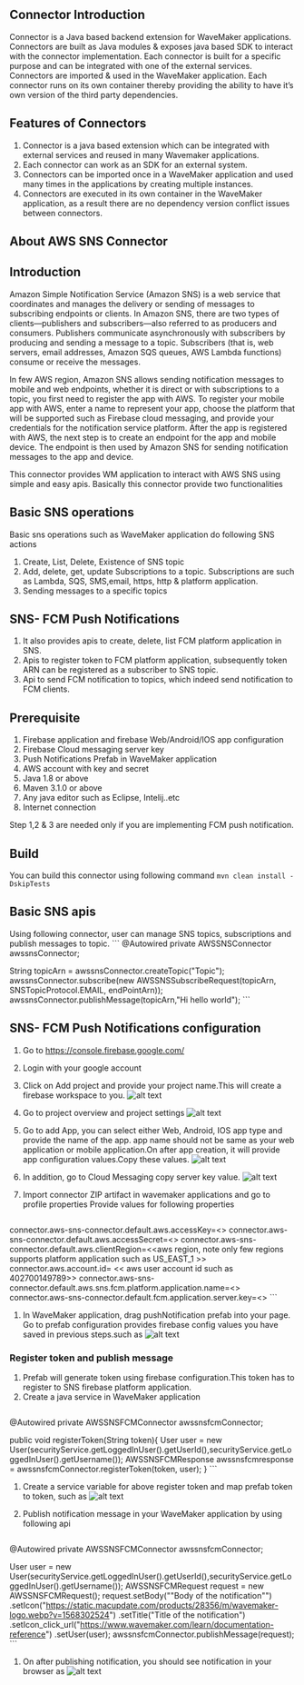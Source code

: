 ## Connector  Introduction

Connector is a Java based backend extension for WaveMaker applications. Connectors are built as Java modules & exposes java based SDK to interact with the connector implementation.
Each connector is built for a specific purpose and can be integrated with one of the external services. Connectors are imported & used in the WaveMaker application. Each connector runs on its own container thereby providing the ability to have it’s own version of the third party dependencies.

## Features of Connectors

1. Connector is a java based extension which can be integrated with external services and reused in many Wavemaker applications.
1. Each connector can work as an SDK for an external system.
1. Connectors can be imported once in a WaveMaker application and used many times in the applications by creating multiple instances.
1. Connectors are executed in its own container in the WaveMaker application, as a result there are no dependency version conflict issues between connectors.

## About AWS SNS Connector

## Introduction
Amazon Simple Notification Service (Amazon SNS) is a web service that coordinates and manages the delivery or sending of messages to subscribing endpoints or clients. In Amazon SNS, there are two types of clients—publishers and subscribers—also referred to as producers and consumers. Publishers communicate asynchronously with subscribers by producing and sending a message to a topic. Subscribers (that is, web servers, email addresses, Amazon SQS queues, AWS Lambda functions) consume or receive the messages.

In few AWS region, Amazon SNS allows sending notification messages to mobile and web endpoints, whether it is direct or with subscriptions to a topic, you first need to register the app with AWS. To register your mobile app with AWS, enter a name to represent your app, choose the platform that will be supported such as Firebase cloud messaging, and provide your credentials for the notification service platform. After the app is registered with AWS, the next step is to create an endpoint for the app and mobile device. The endpoint is then used by Amazon SNS for sending notification messages to the app and device.


This connector provides WM application to interact with AWS SNS using simple and easy apis. Basically this connector provide two functionalities

## Basic SNS operations
Basic sns operations such as WaveMaker application do following SNS actions
1. Create, List, Delete, Existence of SNS topic
1. Add, delete, get, update Subscriptions to a topic. Subscriptions are such as Lambda, SQS, SMS,email, https, http & platform application.
1. Sending messages to a specific topics


## SNS- FCM Push Notifications
1. It also provides apis to create, delete, list FCM platform application in SNS.
1. Apis to register token to FCM platform application, subsequently token ARN can be registered as a subscriber to SNS topic.
1. Api to send FCM notification to topics, which indeed send notification to FCM clients.

## Prerequisite
1. Firebase application and firebase Web/Android/IOS app configuration 
1. Firebase Cloud messaging server key
1. Push Notifications Prefab in WaveMaker application
1. AWS account with key and secret
1. Java 1.8 or above
1. Maven 3.1.0 or above
1. Any java editor such as Eclipse, Intelij..etc
1. Internet connection

Step 1,2 & 3 are needed only if you are implementing FCM push notification.

## Build
You can build this connector using following command
    ```
    mvn clean install -DskipTests
    ```

## Basic SNS apis

Using following connector, user can manage SNS topics, subscriptions and publish messages to topic.
    ```
@Autowired
private AWSSNSConnector awssnsConnector;

String topicArn = awssnsConnector.createTopic("Topic");
awssnsConnector.subscribe(new AWSSNSSubscribeRequest(topicArn, SNSTopicProtocol.EMAIL, endPointArn));
awssnsConnector.publishMessage(topicArn,"Hi hello world");
    ```

## SNS- FCM Push Notifications configuration
1. Go to https://console.firebase.google.com/
1. Login with your google account
1. Click on Add project and provide your project name.This will create a firebase workspace to you.
![alt text](https://github.com/wavemaker/aws-sns-connector/blob/master/readmeImages/FirebaseCreateAPP.jpeg?raw=true)

1. Go to project overview and project settings
![alt text](https://github.com/wavemaker/aws-sns-connector/blob/master/readmeImages/FirebaseProjectSettings.jpeg?raw=true)

1. Go to add App, you can select either Web, Android, IOS app type and provide the name of the app.
app name should not be same as your web application or mobile application.On after app creation, it will provide app configuration values.Copy these values.
![alt text](https://github.com/wavemaker/aws-sns-connector/blob/master/readmeImages/FirebaseWebAppSettings.jpeg?raw=true)

1. In addition, go to Cloud Messaging copy server key value.
![alt text](https://github.com/wavemaker/aws-sns-connector/blob/master/readmeImages/FirebaseServerKey.jpeg?raw=true)

1. Import connector ZIP artifact in wavemaker applications and go to profile properties
Provide values for following properties

    ```
connector.aws-sns-connector.default.aws.accessKey=<<aws key>>
connector.aws-sns-connector.default.aws.accessSecret=<<aws secret key>>
connector.aws-sns-connector.default.aws.clientRegion=<<aws region, note only few regions supports platform application such as US_EAST_1 >>
connector.aws.account.id= << aws user account id such as 402700149789>>
connector.aws-sns-connector.default.aws.sns.fcm.platform.application.name=<<aws sns platform application name >>
connector.aws-sns-connector.default.fcm.application.server.key=<<firebase secret key you have copied in previous steps >>
    ```

1. In WaveMaker application, drag pushNotification prefab into your page.
Go to prefab configuration provides firebase config values you have saved in previous steps.such as
![alt text](https://github.com/wavemaker/aws-sns-connector/blob/master/readmeImages/TokenVariable.jpeg?raw=true)


### Register token and publish message
1. Prefab will generate token using firebase configuration.This token has to register to SNS firebase platform application.
1. Create a java service in WaveMaker application
   ```
@Autowired
private AWSSNSFCMConnector awssnsfcmConnector;

public void registerToken(String token){
   User user = new User(securityService.getLoggedInUser().getUserId(),securityService.getLoggedInUser().getUsername());
   AWSSNSFCMResponse awssnsfcmresponse = awssnsfcmConnector.registerToken(token, user);
}
    ```

1. Create a service variable for above register token and map prefab token to token, such as 
![alt text](https://github.com/wavemaker/aws-sns-connector/blob/master/readmeImages/TokenVariable.jpeg?raw=true)

1. Publish notification message in your WaveMaker application by using following api
    ```
@Autowired
private AWSSNSFCMConnector awssnsfcmConnector;

User user = new User(securityService.getLoggedInUser().getUserId(),securityService.getLoggedInUser().getUsername());
AWSSNSFCMRequest request = new AWSSNSFCMRequest();
request.setBody(""Body of the notification"")
                .setIcon("https://static.macupdate.com/products/28356/m/wavemaker-logo.webp?v=1568302524")
                .setTitle("Title of the notification")
                .setIcon_click_url("https://www.wavemaker.com/learn/documentation-reference")
                .setUser(user);
awssnsfcmConnector.publishMessage(request);
    ```
1. On after publishing notification, you should see notification in your browser as
![alt text](https://github.com/wavemaker/aws-sns-connector/blob/master/readmeImages/NotificationSample.jpeg?raw=true)


